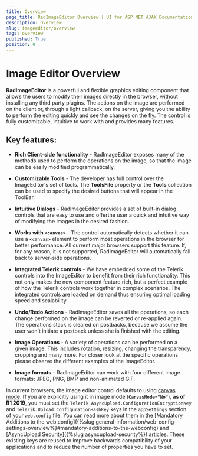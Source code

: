 ```yaml
---
title: Overview
page_title: RadImageEditor Overview | UI for ASP.NET AJAX Documentation
description: Overview
slug: imageeditor/overview
tags: overview
published: True
position: 0
---
```


# Image Editor Overview





**RadImageEditor** is a powerful and flexible graphics editing component that allows the users to modify their images directly in the browser, without installing any third party plugins. The actions on the image are performed on the client or, through a light callback, on the server, giving you the ability to perform the editing quickly and see the changes on the fly. The control is fully customizable, intuitive to work with and provides many features. 


## Key features:

* **Rich Client-side functionality** - RadImageEditor exposes many of the methods used to perform the operations on the image, so that the image can be easily modified programmatically.

* **Customizable Tools** - The developer has full control over the ImageEditor's set of tools. The **ToolsFile** property or the **Tools** collection can be used to specify the desired buttons that will appear in the ToolBar.

* **Intuitive Dialogs** - RadImageEditor provides a set of built-in dialog controls that are easy to use and offerthe user a quick and intuitive way of modifying the images in the desired fashion.

* **Works with `<canvas>`** - The control automatically detects whether it can use a `<canvas>` element to perform most operations in the browser for better performance. All current major browsers support this feature. If, for any reason, it is not supported, RadImageEditor will automatically fall back to server-side operations.

* **Integrated Telerik controls** - We have embedded some of the Telerik controls into the ImageEditor to benefit from their rich functionality. This not only makes the new component feature rich, but a perfect example of how the Telerik controls work together in complex scenarios. The integrated controls are loaded on demand thus ensuring optimal loading speed and scalability.

* **Undo/Redo Actions** - RadImageEditor saves all the operations, so each change performed on the image can be reverted or re-applied again. The operations stack is cleared on postbacks, because we assume the user won't initiate a postback unless she is finished with the editing.

* **Image Operations** - A variety of operations can be performed on a given image. This includes rotation, resizing, changing the transparency, cropping and many more. For closer look at the specific operations please observe the different examples of the ImageEditor.

* **Image formats** - RadImageEditor can work with four different image formats: JPEG, PNG, BMP and non-animated GIF.


In current browsers, the image editor control defaults to using [canvas mode](https://demos.telerik.com/aspnet-ajax/imageeditor/examples/canvassupport/defaultcs.aspx). **If** you are explicitly using it in image mode (**`CanvasMode="No"`**), **as of R1 2019**, you must set the `Telerik.AsyncUpload.ConfigurationEncryptionKey` and `Telerik.Upload.ConfigurationHashKey` keys in the `appSettings` section of your `web.config` file. You can read more about them in the [Mandatory Additions to the web.config]({%slug general-information/web-config-settings-overview%}#mandatory-additions-to-the-webconfig) and [AsyncUpload Security]({%slug asyncupload-security%}) articles. These existing keys are reused to improve backwards compatibility of your applications and to reduce the number of properties you have to set.

